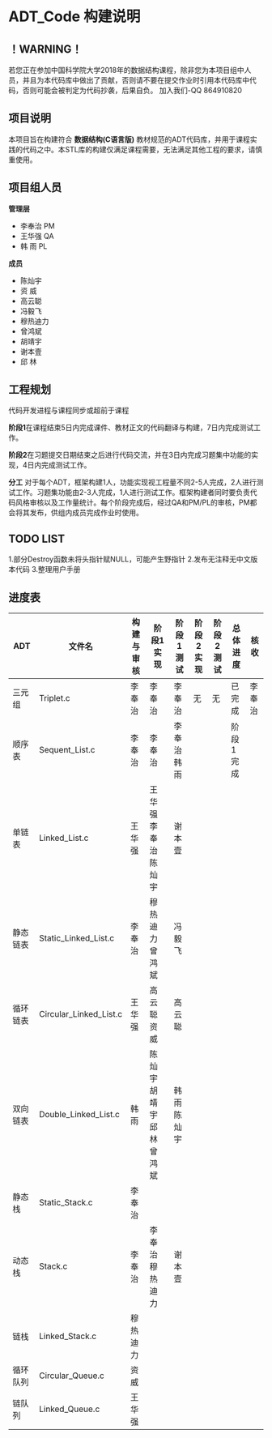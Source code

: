 # ADT_Code 构建说明
！WARNING！
--
若您正在参加中国科学院大学2018年的数据结构课程，除非您为本项目组中人员，并且为本代码库中做出了贡献，否则请不要在提交作业时引用本代码库中代码，否则可能会被判定为代码抄袭，后果自负。
加入我们-QQ 864910820

项目说明
--
本项目旨在构建符合 **数据结构(C语言版)** 教材规范的ADT代码库，并用于课程实践的代码之中。本STL库的构建仅满足课程需要，无法满足其他工程的要求，请慎重使用。

项目组人员
--
**管理层**
- 李奉治 PM
- 王华强 QA
- 韩  雨 PL

**成员**
- 陈灿宇
- 资  威
- 高云聪
- 冯毅飞
- 穆热迪力
- 曾鸿斌
- 胡靖宇
- 谢本壹
- 邱  林

工程规划
--
代码开发进程与课程同步或超前于课程

**阶段1**在课程结束5日内完成课件、教材正文的代码翻译与构建，7日内完成测试工作。

**阶段2**在习题提交日期结束之后进行代码交流，并在3日内完成习题集中功能的实现，4日内完成测试工作。

**分工**
对于每个ADT，框架构建1人，功能实现视工程量不同2-5人完成，2人进行测试工作。习题集功能由2-3人完成，1人进行测试工作。框架构建者同时要负责代码风格审核以及工作量统计。每个阶段完成后，经过QA和PM/PL的审核，PM都会将其发布，供组内成员完成作业时使用。

TODO LIST
--
1.部分Destroy函数未将头指针赋NULL，可能产生野指针
2.发布无注释无中文版本代码
3.整理用户手册

进度表
--
|ADT|文件名|构建与审核|阶段1实现|阶段1测试|阶段2实现|阶段2测试|总体进度|核收|
|---|-----|--------|--------|--------|--------|--------|------|-------|
|三元组|Triplet.c|李奉治|李奉治|李奉治|无|无|已完成|李奉治|
|顺序表|Sequent_List.c|李奉治|李奉治|李奉治 韩雨|||阶段1完成|
|单链表|Linked_List.c|王华强|王华强 李奉治 陈灿宇|谢本壹|
|静态链表|Static_Linked_List.c|李奉治|穆热迪力 曾鸿斌|冯毅飞|
|循环链表|Circular_Linked_List.c|王华强|高云聪 资威|高云聪|
|双向链表|Double_Linked_List.c|韩雨|陈灿宇 胡靖宇 邱林 曾鸿斌|韩雨 陈灿宇|
|静态栈|Static_Stack.c|李奉治|
|动态栈|Stack.c|李奉治|李奉治 穆热迪力|谢本壹||
|链栈|Linked_Stack.c|穆热迪力|
|循环队列|Circular_Queue.c|资威|
|链队列|Linked_Queue.c|王华强|

